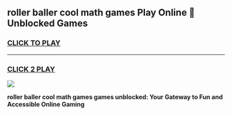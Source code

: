 
## roller baller cool math games Play Online 👋 Unblocked Games
<h3>
<a href="https://news.freeplayer.one?title=roller_baller_cool_math_games&ref=17CMG">CLICK TO PLAY</a></h3>
<hr>

<h3>
<a href="https://news.freeplayer.one?title=roller_baller_cool_math_games&ref=17CMG">CLICK 2 PLAY</a>
  
</h3>

<a href="https://news.freeplayer.one?title=roller_baller_cool_math_games&ref=17CMG/"><img src="https://clearcache.store/games.png"></a>


**roller baller cool math games games unblocked: Your Gateway to Fun and Accessible Online Gaming**
